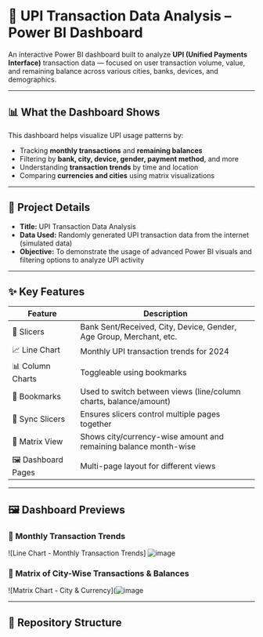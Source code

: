 # 💸 UPI Transaction Data Analysis – Power BI Dashboard

An interactive Power BI dashboard built to analyze **UPI (Unified Payments Interface)** transaction data — focused on user transaction volume, value, and remaining balance across various cities, banks, devices, and demographics.

---

## 📊 What the Dashboard Shows

This dashboard helps visualize UPI usage patterns by:
- Tracking **monthly transactions** and **remaining balances**
- Filtering by **bank, city, device, gender, payment method**, and more
- Understanding **transaction trends** by time and location
- Comparing **currencies and cities** using matrix visualizations

---

## 🧾 Project Details

- **Title:** UPI Transaction Data Analysis
- **Data Used:** Randomly generated UPI transaction data from the internet (simulated data)
- **Objective:** To demonstrate the usage of advanced Power BI visuals and filtering options to analyze UPI activity

---

## ✨ Key Features

| Feature              | Description                                                                 |
|----------------------|-----------------------------------------------------------------------------|
| 🔘 Slicers           | Bank Sent/Received, City, Device, Gender, Age Group, Merchant, etc.         |
| 📈 Line Chart        | Monthly UPI transaction trends for 2024                                     |
| 📊 Column Charts     | Toggleable using bookmarks                                                  |
| 📌 Bookmarks         | Used to switch between views (line/column charts, balance/amount)           |
| 🔄 Sync Slicers      | Ensures slicers control multiple pages together                             |
| 🧮 Matrix View       | Shows city/currency-wise amount and remaining balance month-wise            |
| 🖼️ Dashboard Pages   | Multi-page layout for different views                                       |

---

## 🖼️ Dashboard Previews

### 🔹 Monthly Transaction Trends

![Line Chart - Monthly Transaction Trends]
![image](https://github.com/user-attachments/assets/49ffbc34-3d31-4cad-8357-3c153e4db309)


### 🔹 Matrix of City-Wise Transactions & Balances

![Matrix Chart - City & Currency](![image](https://github.com/user-attachments/assets/4c2c7db2-b0f9-46d3-942b-d75fe94e598a)


---

## 📂 Repository Structure

